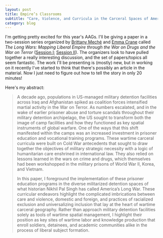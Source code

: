 ```yaml
---
layout: post
title: Empire’s Classrooms
subtitle: "Care, Violence, and Curricula in the Carceral Spaces of America’s Long War"
category: blog
---
```


I'm getting pretty excited for this year's AAGs. I'll be giving a paper in a two-session series organized by [Brittany Meché](https://geography.berkeley.edu/brittany-mech%C3%A9) and [Emma Crane](https://www.publicbooks.org/author/emma-shaw-crane/) called *The Long Wars: Mapping Liberal Empire through the War on Drugs and the War on Terror* ([Session I](https://aag.secure-abstracts.com/AAG%20Annual%20Meeting%202019/sessions-gallery/23592); [Session II](https://aag.secure-abstracts.com/AAG%20Annual%20Meeting%202019/sessions-gallery/23593)). The organizers look to have pulled together a really interesting discussion, and the set of papers/topics all seem fantastic. The work I'll be presenting is (mostly) new, but in working on it recently I've started to think that there's possibly an article in the material. Now I just need to figure out how to tell the story in only 20 minutes! 

Here's my abstract:

>A decade ago, populations in US-managed military detention facilities across Iraq and Afghanistan spiked as coalition forces intensified martial activity in the War on Terror. As numbers escalated, and in the wake of earlier prisoner abuse and torture scandals throughout their military detention archipelago, the US sought to transform both the image of camp facilities and how they functioned as key spatial instruments of global warfare. One of the ways that this shift manifested within the camps was an increased investment in prisoner education and vocational training programs. These wartime carceral curricula were built on Cold War antecedents that sought to draw together the objectives of military strategic necessity with a logic of humanitarian care enshrined in international law. They also relied on lessons learned in the wars on crime and drugs, which themselves had been workshopped in the military prisons of World War II, Korea, and Vietnam.
>
>In this paper, I foreground the implementation of these prisoner education programs in the diverse militarized detention spaces of what historian Nikhil Pal Singh has called America’s Long War. These curricular endeavors highlight the complicated imbrications between care and violence, domestic and foreign, and practices of racialized exclusion and universalizing inclusion that lay at the heart of wartime carceral geography. Rather than approach military detention facilities solely as tools of wartime spatial management, I highlight their position as key sites of wartime labor and knowledge production that enroll soldiers, detainees, and academic communities alike in the process of liberal subject formation.

